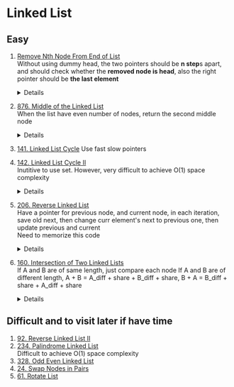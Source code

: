 # Linked List
## Easy
1. [Remove Nth Node From End of List](https://leetcode.com/problems/remove-nth-node-from-end-of-list)  
    Without using dummy head, the two pointers should be **n step**s apart, and should check whether the **removed node is head**, also the right pointer should be **the last element**
   <details>

       ```
       for i in range(n):
           fast = fast.next
       
       if not fast:
          return head.next
    
       while fast.next:
          fast = fast.next
          slow = slow.next
       ```
       When using dummy head, the two pointers should be **(n + 1) steps** apart, and the **right pointer should be null**
       ```
       for i in range(n + 1):
           fast = fast.next
          
        while fast:
            fast = fast.next
            slow = slow.next
   ```
    </details>
1. [876. Middle of the Linked List](https://leetcode.com/problems/middle-of-the-linked-list)   
    When the list have even number of nodes, return the second middle node
    <details>

    ```python
    def middleNode(self, head: Optional[ListNode]) -> Optional[ListNode]:     
        fast = head
        slow = head
        while fast and fast.next:
            fast = fast.next.next
            slow = slow.next
        return slow
    ```
    </details>
1. [141. Linked List Cycle](https://leetcode.com/problems/linked-list-cycle)
    Use fast slow pointers
1. [142. Linked List Cycle II](https://leetcode.com/problems/linked-list-cycle-ii)  
    Inutitive to use set. However, very difficult to achieve O(1) space complexity
    <details>

    ```python
    def detectCycle(self, head: Optional[ListNode]) -> Optional[ListNode]:
        seen = set()
        while head:
            if head in seen:
                return head
            else:
                seen.add(head)
                head = head.next
        
        return None
    ```
    </details>
1. [206. Reverse Linked List](https://leetcode.com/problems/reverse-linked-list)  
    Have a pointer for previous node, and current node, in each iteration, save old next, then change curr element's next to previous one, then update previous and current  
    Need to memorize this code
    <details>

        ```python
        prev = None
        curr = head
        while curr:
            oldNext = curr.next
            curr.next = prev
            prev = curr
            curr = oldNext

        return prev
        ```
    </details>
1. [160. Intersection of Two Linked Lists](https://leetcode.com/problems/intersection-of-two-linked-lists)  
    If A and B are of same length, just compare each node
    If A and B are of different length, A + B = A_diff + share + B_diff + share, B + A = B_diff + share + A_diff + share
    <details>

    ```python
    def getIntersectionNode(self, headA: ListNode, headB: ListNode) -> Optional[ListNode]:
        currA = headA
        currB = headB
        while currA or currB:
            if currA == currB:
                return currA
            currA = currA.next if currA else headB
            currB = currB.next if currB else headA
    ```
    </details>

## Difficult and to visit later if have time
1. [92. Reverse Linked List II](https://leetcode.com/problems/reverse-linked-list-ii)
1. [234. Palindrome Linked List](https://leetcode.com/problems/palindrome-linked-list)  
    Difficult to achieve O(1) space complexity
1. [328. Odd Even Linked List](https://leetcode.com/problems/odd-even-linked-list)
1. [24. Swap Nodes in Pairs](https://leetcode.com/problems/swap-nodes-in-pairs)  
1. [61. Rotate List](https://leetcode.com/problems/rotate-list)
   
